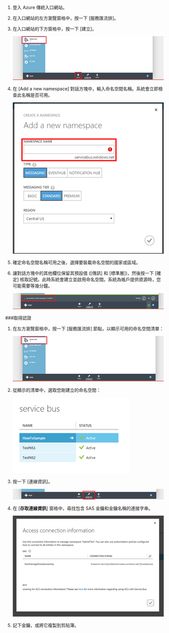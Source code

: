 1. 登入 Azure 傳統入口網站。

2. 在入口網站的左方瀏覽窗格中，按一下 [服務匯流排]。

3. 在入口網站的下方窗格中，按一下 [建立]。

    ![選取建立][select-create]
   
4. 在 [Add a new namespace] 對話方塊中，輸入命名空間名稱。系統會立即檢查此名稱是否可用。

    ![命名空間名稱][namespace-name]
  
5. 確定命名空間名稱可用之後，選擇要裝載命名空間的國家或區域。

6. 讓對話方塊中的其他欄位保留其預設值 ([傳訊] 和 [標準層])，然後按一下 [確定] 核取記號。此時系統會建立並啟用命名空間。系統為帳戶提供資源時，您可能需要等幾分鐘。
 
    ![已成功建立][created-successfully]

###取得認證
1. 在左方瀏覽窗格中，按一下 [服務匯流排] 節點，以顯示可用的命名空間清單：
 
    ![選取服務匯流排][select-service-bus]
  
2. 從顯示的清單中，選取您剛建立的命名空間：
 
    ![選取命名空間][select-namespace]
 
3. 按一下 [連線資訊]。

    ![連線資訊][connection-information]
  
4. 在 [**存取連線資訊**] 窗格中，尋找包含 SAS 金鑰和金鑰名稱的連接字串。

    ![存取連線資訊][access-connection-information]
  
5. 記下金鑰，或將它複製到剪貼簿。

<!--Image references-->

[select-create]: ./media/service-bus-create-namespace-portal/select-create.png
[namespace-name]: ./media/service-bus-create-namespace-portal/namespace-name.png
[created-successfully]: ./media/service-bus-create-namespace-portal/created-successfully.png
[select-service-bus]: ./media/service-bus-create-namespace-portal/select-service-bus.png
[select-namespace]: ./media/service-bus-create-namespace-portal/select-namespace.png
[connection-information]: ./media/service-bus-create-namespace-portal/connection-information.png
[access-connection-information]: ./media/service-bus-create-namespace-portal/access-connection-information.png


<!--Reference style links - using these makes the source content way more readable than using inline links-->
[classic-portal]: https://manage.windowsazure.com

<!---HONumber=AcomDC_0615_2016-->